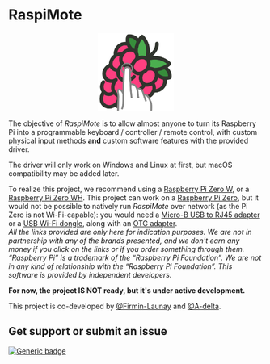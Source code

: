 # RaspiMote

<div align="center">
  <img src="https://github.com/RaspiMote/logo/raw/main/RaspiMote_logo_500px.png" width="150">
</div>

The objective of *RaspiMote* is to allow almost anyone to turn its Raspberry Pi into a programmable keyboard / controller / remote control, with custom physical input methods **and** custom software features with the provided driver.  

The driver will only work on Windows and Linux at first, but macOS compatibility may be added later.  

To realize this project, we recommend using a [Raspberry Pi Zero W](https://www.raspberrypi.org/products/raspberry-pi-zero-w/), or a [Raspberry Pi Zero WH](https://www.adafruit.com/product/3708). This project can work on a [Raspberry Pi Zero](https://www.raspberrypi.org/products/raspberry-pi-zero/), but it would not be possible to natively run *RaspiMote* over network (as the Pi Zero is not Wi-Fi-capable): you would need a [Micro-B USB to RJ45 adapter](https://www.amazon.com/dp/B00RM3KXAU) or a [USB Wi-Fi dongle](https://www.amazon.com/dp/B008IFXQFU/), along with an [OTG adapter](https://www.amazon.com/dp/B00LN3LQKQ/).  
*All the links provided are only here for indication purposes. We are not in partnership with any of the brands presented, and we don't earn any money if you click on the links or if you order something through them.* *“Raspberry Pi” is a trademark of the “Raspberry Pi Foundation”. We are not in any kind of relationship with the “Raspberry Pi Foundation”. This software is provided by independent developers.*  
  
**For now, the project IS NOT ready, but it's under active development.**  
  
This project is co-developed by [@Firmin-Launay](https://github.com/Firmin-Launay) and [@A-delta](https://github.com/A-delta).

## Get support or submit an issue
[![Generic badge](https://img.shields.io/badge/Create%20a%20new-issue-green.svg)](https://shields.io/)
